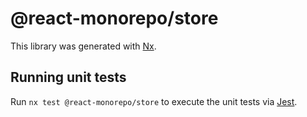 # @react-monorepo/store

This library was generated with [Nx](https://nx.dev).

## Running unit tests

Run `nx test @react-monorepo/store` to execute the unit tests via [Jest](https://jestjs.io).
